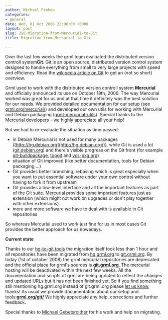 ```yaml
---
author: Michael Prokop
categories:
- general
date: Wed, 01 Oct 2008 22:00:00 +0000
layout: post
slug: 288-Migration-from-Mercurial-to-Git
title: Migration from Mercurial to Git

---
```

Over the last few weeks the grml team evaluated the distributed version controll system**Git**. Git is an open source, distributed version control system designed to handle everything from small to very large projects with speed and efficiency. Read the [wikipedia article on Git](http://en.wikipedia.org/wiki/Git_(software)) to get an (not so short) overview.

Grml used to work with the distributed version controll system **Mercurial** and officially announced its use on October 18th, 2006\. The way Mercurial worked was great for us and at that time it definitely was the best solution for our needs. We provided detailed documentation for our setup (see [grml.org/mercurial/](https://grml.org/mercurial/)) and developed our own utils for working with Mercurial and Debian packaging ([grml\-mercurial\-utils](http://hg.grml.org/grml-mercurial-utils)). Special thanks to the Mercurial developers \- we highly appreciate all your help!

But we had to re\-evaluate the situation as time passed:

* in Debian Mercurial is not used for many packages ([http://hg.debian.org](http://hg.debian.org/)), while Git is used a lot ([git.debian.org](http://git.debian.org/)) and there's visible progress on the Git front (for example [git\-buildpackage](http://packages.debian.org/sid/git-buildpackage), [topgit](http://repo.or.cz/w/topgit.git) and [vcs\-pkg.org](http://vcs-pkg.org/))
* situation of Git improved (like better documentation, tools for Debian packaging,...)
* Git provides better branching, rebasing which is great especially when you want to put essential software under your own control without having to fork it from upstream
* Git provides a low\-level interface and all the important features as part of the Git suite. Mercurial provides some important features just as extension (which might not work on upgrades or don't play together with other extensions).
* more and more software we have to deal with is available in Git repositories

So whereas Mercurial used to work just fine for us in most cases Git provides the better approach for us nowadays.

**Current state**

Thanks to our [hg\-to\-git tools](http://git.grml.org/?p=hg-to-git.git;a=summary) the migration itself took less than 1 hour and all repositories have been migrated from [hg.grml.org](http://hg.grml.org/) to [git.grml.org](http://git.grml.org/).
By today (1st of october 2008\) the grml mercurial repositories are deprecated and the official place for grml's sources is **[git.grml.org](http://git.grml.org/)**. The mercurial hosting will be deactivated within the next few weeks.
All the documentation and scripts of grml are being updated to reflect the changes and updated URLs but it has not been finished yet. So if you find something still mentioning hg.grml.org instead of git.grml.org please [let us know](https://grml.org/contact/), thanks!
As usual we provide documentation about our setup and tools:**[grml.org/git/](https://grml.org/git/)**
We highly appreciate any help, corrections and further feedback.

Special thanks to [Michael Gebetsroither](https://grml.org/team/#gebi) for his work and help on migrating.
